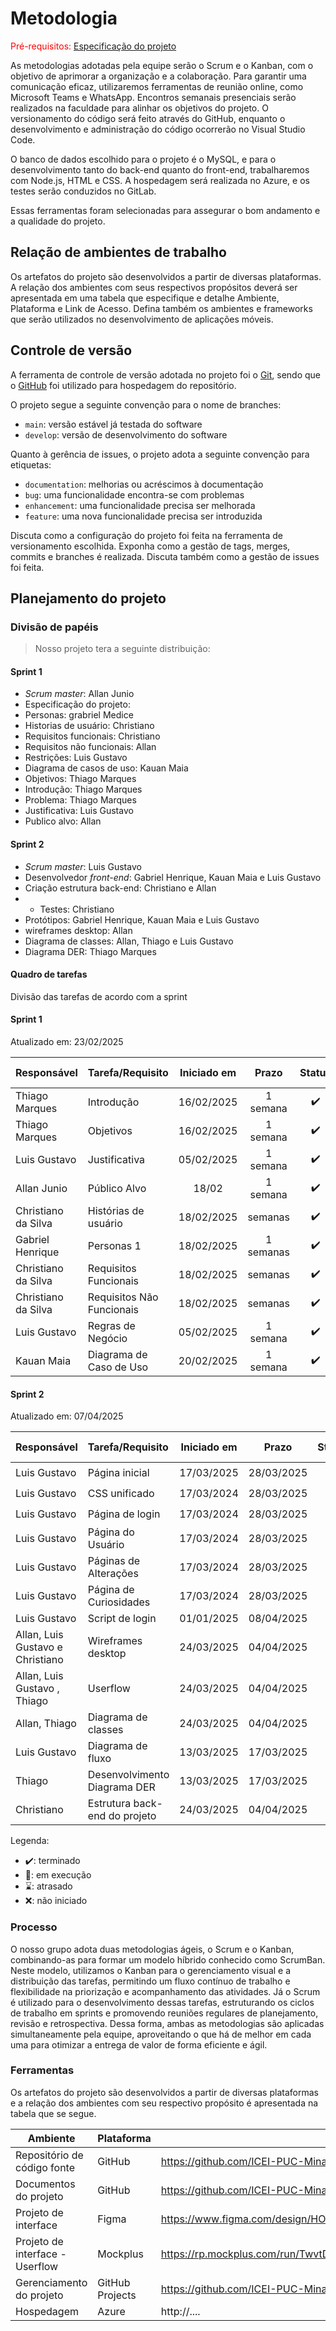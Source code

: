 
# Metodologia

<span style="color:red">Pré-requisitos: <a href="02-Especificacao.md"> Especificação do projeto</a></span>

As metodologias adotadas pela equipe serão o Scrum e o Kanban, com o objetivo de aprimorar a organização e a colaboração. Para garantir uma comunicação eficaz, utilizaremos ferramentas de reunião online, como Microsoft Teams e WhatsApp. Encontros semanais presenciais serão realizados na faculdade para alinhar os objetivos do projeto. O versionamento do código será feito através do GitHub, enquanto o desenvolvimento e administração do código ocorrerão no Visual Studio Code.

O banco de dados escolhido para o projeto é o MySQL, e para o desenvolvimento tanto do back-end quanto do front-end, trabalharemos com Node.js, HTML e CSS. A hospedagem será realizada no Azure, e os testes serão conduzidos no GitLab.

Essas ferramentas foram selecionadas para assegurar o bom andamento e a qualidade do projeto.

## Relação de ambientes de trabalho

Os artefatos do projeto são desenvolvidos a partir de diversas plataformas. A relação dos ambientes com seus respectivos propósitos deverá ser apresentada em uma tabela que especifique e detalhe Ambiente, Plataforma e Link de Acesso. Defina também os ambientes e frameworks que serão utilizados no desenvolvimento de aplicações móveis.

## Controle de versão

A ferramenta de controle de versão adotada no projeto foi o [Git](https://git-scm.com/), sendo que o [GitHub](https://github.com) foi utilizado para hospedagem do repositório.

O projeto segue a seguinte convenção para o nome de branches:

- `main`: versão estável já testada do software
- `develop`: versão de desenvolvimento do software

Quanto à gerência de issues, o projeto adota a seguinte convenção para etiquetas:

- `documentation`: melhorias ou acréscimos à documentação
- `bug`: uma funcionalidade encontra-se com problemas
- `enhancement`: uma funcionalidade precisa ser melhorada
- `feature`: uma nova funcionalidade precisa ser introduzida

Discuta como a configuração do projeto foi feita na ferramenta de versionamento escolhida. Exponha como a gestão de tags, merges, commits e branches é realizada. Discuta também como a gestão de issues foi feita.

## Planejamento do projeto

###  Divisão de papéis

> Nosso projeto tera a seguinte distribuição:

#### Sprint 1
- _Scrum master_: Allan Junio
- Especificação do projeto: 
- Personas: grabriel Medice
- Historias de usuário: Christiano
- Requisitos funcionais: Christiano
- Requisitos não funcionais: Allan
- Restrições: Luis Gustavo
- Diagrama de casos de uso: Kauan Maia
- Objetivos: Thiago Marques
- Introdução: Thiago Marques
- Problema: Thiago Marques
- Justificativa: Luis Gustavo
- Publico alvo: Allan



#### Sprint 2
- _Scrum master_: Luis Gustavo
- Desenvolvedor _front-end_: Gabriel Henrique, Kauan Maia e Luis Gustavo 
- Criação estrutura back-end: Christiano e Allan
- - Testes: Christiano 
- Protótipos: Gabriel Henrique, Kauan Maia e Luis Gustavo
- wireframes desktop: Allan
- Diagrama de classes: Allan, Thiago e Luis Gustavo
- Diagrama DER: Thiago Marques

####  Quadro de tarefas

Divisão das tarefas de acordo com a sprint 

#### Sprint 1

Atualizado em: 23/02/2025

| Responsável   | Tarefa/Requisito | Iniciado em    | Prazo      | Status | Terminado em    |
| :----         |    :----         |      :----:    | :----:     | :----: | :----:          |
|Thiago Marques | Introdução |  16/02/2025   | 1 semana  | ✔️    |  26/02/2025    |
|Thiago Marques | Objetivos    |  16/02/2025   | 1 semana | ✔️    | 26/02/2025                |
|Luis Gustavo | Justificativa   |  05/02/2025    | 1 semana | ✔️    | 11/02/2025  |
|Allan Junio | Público Alvo  |  18/02   | 1 semana | ✔️    | 28/02  |
|Christiano da Silva|  Histórias de usuário  |  18/02/2025   |semanas | ✔️      |      22/02/2025           |
| Gabriel Henrique| Personas 1  | 18/02/2025 | 1 semanas | ✔️      | 22/02/2025 |
| Christiano da Silva| Requisitos Funcionais  |  18/02/2025  | semanas | ✔️      |  22/02/2025     |
| Christiano da Silva| Requisitos Não Funcionais  |   18/02/2025      |semanas  | ✔️      |    22/02/2025   |
| Luis Gustavo | Regras de Negócio  |   05/02/2025      | 1 semana | ✔️      |  11/02/2025     |
| Kauan Maia | Diagrama de Caso de Uso  |  20/02/2025      | 1 semana | ✔️      |  23/02/2025    |


#### Sprint 2

Atualizado em: 07/04/2025

| Responsável   | Tarefa/Requisito | Iniciado em    | Prazo      | Status | Terminado em    |
| :----         |    :----         |      :----:    | :----:     | :----: | :----:          |
| Luis Gustavo       | Página inicial   |  17/03/2025  | 28/03/2025 | ✔️    | 28/03/2025      |
| Luis Gustavo        | CSS unificado    | 17/03/2024     | 28/03/2025 |   ✔️ |      28/03/2025           |
| Luis Gustavo       | Página de login  | 17/03/2024     | 28/03/2025 | ✔️     |        28/03/2025         |
| Luis Gustavo       | Página do Usuário  | 17/03/2024     | 28/03/2025 | ✔️     |        28/03/2025         |
| Luis Gustavo       | Páginas de Alterações  | 17/03/2024     | 28/03/2025 | ✔️     |        28/03/2025         |
| Luis Gustavo       | Página de Curiosidades   | 17/03/2024     | 28/03/2025 | ✔️     |        28/03/2025         |
| Luis Gustavo       | Script de login  |  01/01/2025    | 08/04/2025 | 📝   |       |
| Allan, Luis Gustavo e Christiano     | Wireframes desktop  |  24/03/2025    | 04/04/2025 | ✔️    | 04/04/2025    |
| Allan, Luis Gustavo , Thiago     | Userflow   |  24/03/2025    | 04/04/2025 | ✔️    | 04/04/2025    |
| Allan, Thiago        | Diagrama de classes  |  24/03/2025    | 04/04/2025 | ✔️    | 04/04/2025    |
| Luis Gustavo        | Diagrama de fluxo  | 13/03/2025    | 17/03/2025 | ✔️    | 17/03/2025    |
| Thiago        | Desenvolvimento Diagrama DER  | 13/03/2025    | 17/03/2025 | ✔️    | 17/03/2025    |
| Christiano        | Estrutura back-end do projeto  |  24/03/2025    | 04/04/2025 | ✔️    | 04/04/2025    |



Legenda:
- ✔️: terminado
- 📝: em execução
- ⌛: atrasado
- ❌: não iniciado



### Processo

O nosso grupo adota duas metodologias ágeis, o Scrum e o Kanban, combinando-as para formar um modelo híbrido conhecido como ScrumBan. Neste modelo, utilizamos o Kanban para o gerenciamento visual e a distribuição das tarefas, permitindo um fluxo contínuo de trabalho e flexibilidade na priorização e acompanhamento das atividades. Já o Scrum é utilizado para o desenvolvimento dessas tarefas, estruturando os ciclos de trabalho em sprints e promovendo reuniões regulares de planejamento, revisão e retrospectiva. Dessa forma, ambas as metodologias são aplicadas simultaneamente pela equipe, aproveitando o que há de melhor em cada uma para otimizar a entrega de valor de forma eficiente e ágil.

### Ferramentas

Os artefatos do projeto são desenvolvidos a partir de diversas plataformas e a relação dos ambientes com seu respectivo propósito é apresentada na tabela que se segue.

| Ambiente                            | Plataforma                         | Link de acesso                         |
|-------------------------------------|------------------------------------|----------------------------------------|
| Repositório de código fonte         | GitHub                             | https://github.com/ICEI-PUC-Minas-PCO-ADS-TI/2025-1-p3-tidai-Grupo2/tree/main                         |
| Documentos do projeto               | GitHub                             |https://github.com/ICEI-PUC-Minas-PCO-ADS-TI/2025-1-p3-tidai-Grupo2/tree/main                          |
| Projeto de interface                | Figma                              | https://www.figma.com/design/HOKK8Z1TzB6bPkutBZjCTI/Untitled?node-id=1-2965&t=PMBLbvdI94FArAoD-0                    |
| Projeto de interface - Userflow     | Mockplus                             | https://rp.mockplus.com/run/TwvtDUYRSm/i88ReQcp8lcps=expand&rps=expand&nav=1&ha=0&la=0&fc=1&dt=iphoneX&out=0&rt=1&as=true  
| Gerenciamento do projeto            | GitHub Projects                    |https://github.com/ICEI-PUC-Minas-PCO-ADS-TI/2025-1-p3-tidai-Grupo2/projects?query=is%3Aopen                          |
| Hospedagem                          | Azure                           | http://....                            |
 
